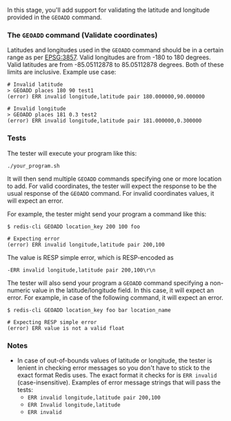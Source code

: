 In this stage, you'll add support for validating the latitude and longitude provided in the `GEOADD` command.

### The `GEOADD` command (Validate coordinates)
Latitudes and longitudes used in the `GEOADD` command should be in a certain range as per [EPSG:3857](https://epsg.io/3857). Valid longitudes are from -180 to 180 degrees. Valid latitudes are from -85.05112878 to 85.05112878 degrees. Both of these limits are inclusive.
Example use case:

```
# Invalid latitude
> GEOADD places 180 90 test1
(error) ERR invalid longitude,latitude pair 180.000000,90.000000

# Invalid longitude
> GEOADD places 181 0.3 test2
(error) ERR invalid longitude,latitude pair 181.000000,0.300000
```

### Tests
The tester will execute your program like this:
```
./your_program.sh
```
It will then send multiple `GEOADD` commands specifying one or more location to add. For valid coordinates, the tester will expect the response to be the usual response of the `GEOADD` command. For invalid coordinates values, it will expect an error.

For example, the tester might send your program a command like this:

```
$ redis-cli GEOADD location_key 200 100 foo

# Expecting error
(error) ERR invalid longitude,latitude pair 200,100
```

The value is RESP simple error, which is RESP-encoded as

```
-ERR invalid longitude,latitude pair 200,100\r\n
```

The tester will also send your program a `GEOADD` command specifying a non-numeric value in the latitude/longitude field. In this case, it will expect an error. For example, in case of the following command, it will expect an error.

```
$ redis-cli GEOADD location_key foo bar location_name

# Expecting RESP simple error
(error) ERR value is not a valid float
```

### Notes
- In case of out-of-bounds values of latitude or longitude, the tester is lenient in checking error messages so you don't have to stick to the exact format Redis uses. The exact format it checks for is `ERR invalid` (case-insensitive). Examples of error message strings that will pass the tests:
    - `ERR invalid longitude,latitude pair 200,100`
    - `ERR Invalid longitude,latitude`
    - `ERR invalid`
